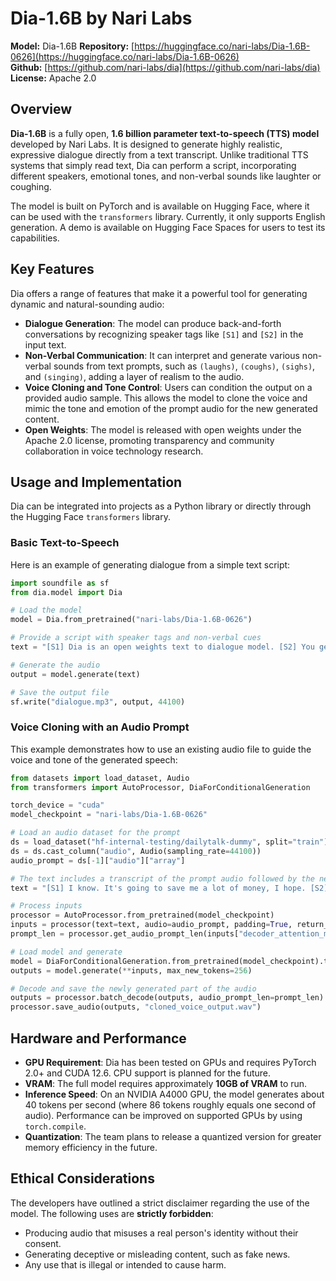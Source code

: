 # Dia-1.6B by Nari Labs

**Model:** Dia-1.6B
**Repository:** [https://huggingface.co/nari-labs/Dia-1.6B-0626](https://huggingface.co/nari-labs/Dia-1.6B-0626)  
**Github:** [https://github.com/nari-labs/dia](https://github.com/nari-labs/dia)  
**License:** Apache 2.0

## Overview

**Dia-1.6B** is a fully open, **1.6 billion parameter text-to-speech (TTS) model** developed by Nari Labs. It is designed to generate highly realistic, expressive dialogue directly from a text transcript. Unlike traditional TTS systems that simply read text, Dia can perform a script, incorporating different speakers, emotional tones, and non-verbal sounds like laughter or coughing.

The model is built on PyTorch and is available on Hugging Face, where it can be used with the `transformers` library. Currently, it only supports English generation. A demo is available on Hugging Face Spaces for users to test its capabilities.

## Key Features

Dia offers a range of features that make it a powerful tool for generating dynamic and natural-sounding audio:

*   **Dialogue Generation**: The model can produce back-and-forth conversations by recognizing speaker tags like `[S1]` and `[S2]` in the input text.
*   **Non-Verbal Communication**: It can interpret and generate various non-verbal sounds from text prompts, such as `(laughs)`, `(coughs)`, `(sighs)`, and `(singing)`, adding a layer of realism to the audio.
*   **Voice Cloning and Tone Control**: Users can condition the output on a provided audio sample. This allows the model to clone the voice and mimic the tone and emotion of the prompt audio for the new generated content.
*   **Open Weights**: The model is released with open weights under the Apache 2.0 license, promoting transparency and community collaboration in voice technology research.

## Usage and Implementation

Dia can be integrated into projects as a Python library or directly through the Hugging Face `transformers` library.

### Basic Text-to-Speech

Here is an example of generating dialogue from a simple text script:
```python
import soundfile as sf
from dia.model import Dia

# Load the model
model = Dia.from_pretrained("nari-labs/Dia-1.6B-0626")

# Provide a script with speaker tags and non-verbal cues
text = "[S1] Dia is an open weights text to dialogue model. [S2] You get full control over scripts and voices. [S1] Wow. Amazing. (laughs) [S2] Try it now on Git hub or Hugging Face."

# Generate the audio
output = model.generate(text)

# Save the output file
sf.write("dialogue.mp3", output, 44100)
```

### Voice Cloning with an Audio Prompt

This example demonstrates how to use an existing audio file to guide the voice and tone of the generated speech:
```python
from datasets import load_dataset, Audio
from transformers import AutoProcessor, DiaForConditionalGeneration

torch_device = "cuda"
model_checkpoint = "nari-labs/Dia-1.6B-0626"

# Load an audio dataset for the prompt
ds = load_dataset("hf-internal-testing/dailytalk-dummy", split="train")
ds = ds.cast_column("audio", Audio(sampling_rate=44100))
audio_prompt = ds[-1]["audio"]["array"]

# The text includes a transcript of the prompt audio followed by the new text to generate
text = "[S1] I know. It's going to save me a lot of money, I hope. [S2] I sure hope so for you."

# Process inputs
processor = AutoProcessor.from_pretrained(model_checkpoint)
inputs = processor(text=text, audio=audio_prompt, padding=True, return_tensors="pt").to(torch_device)
prompt_len = processor.get_audio_prompt_len(inputs["decoder_attention_mask"])

# Load model and generate
model = DiaForConditionalGeneration.from_pretrained(model_checkpoint).to(torch_device)
outputs = model.generate(**inputs, max_new_tokens=256)

# Decode and save the newly generated part of the audio
outputs = processor.batch_decode(outputs, audio_prompt_len=prompt_len)
processor.save_audio(outputs, "cloned_voice_output.wav")
```

## Hardware and Performance

*   **GPU Requirement**: Dia has been tested on GPUs and requires PyTorch 2.0+ and CUDA 12.6. CPU support is planned for the future.
*   **VRAM**: The full model requires approximately **10GB of VRAM** to run.
*   **Inference Speed**: On an NVIDIA A4000 GPU, the model generates about 40 tokens per second (where 86 tokens roughly equals one second of audio). Performance can be improved on supported GPUs by using `torch.compile`.
*   **Quantization**: The team plans to release a quantized version for greater memory efficiency in the future.

## Ethical Considerations

The developers have outlined a strict disclaimer regarding the use of the model. The following uses are **strictly forbidden**:
*   Producing audio that misuses a real person's identity without their consent.
*   Generating deceptive or misleading content, such as fake news.
*   Any use that is illegal or intended to cause harm.
